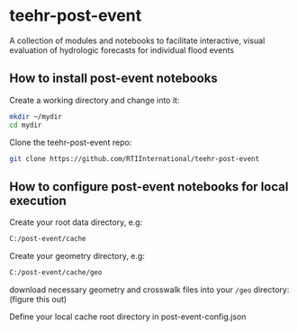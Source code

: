 # teehr-post-event
A collection of modules and notebooks to facilitate interactive, visual evaluation of hydrologic forecasts for individual flood events

## How to install post-event notebooks

Create a working directory and change into it:  
```bash
mkdir ~/mydir  
cd mydir
```

Clone the teehr-post-event repo:
```bash
git clone https://github.com/RTIInternational/teehr-post-event
```

## How to configure post-event notebooks for local execution

Create your root data directory, e.g:
```bash
C:/post-event/cache
```
Create your geometry directory, e.g:
```bash
C:/post-event/cache/geo
```
download necessary geometry and crosswalk files into your ```/geo``` directory: (figure this out)

Define your local cache root directory in post-event-config.json
